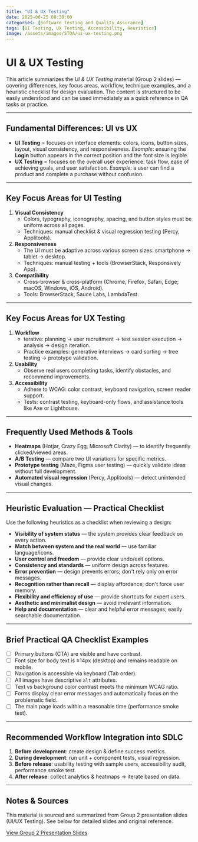```yaml
---
title: "UI & UX Testing"
date: 2025-08-25 08:30:00
categories: [Software Testing and Quality Assurance]
tags: [UI Testing, UX Testing, Accessibility, Heuristics]
image: /assets/images/STQA/ui-ux-testing.png
---
```


# UI & UX Testing

This article summarizes the *UI & UX Testing* material (Group 2 slides) — covering differences, key focus areas, workflow, technique examples, and a heuristic checklist for design evaluation. The content is structured to be easily understood and can be used immediately as a quick reference in QA tasks or practice.

---

## Fundamental Differences: UI vs UX
- **UI Testing** = focuses on interface elements: colors, icons, button sizes, layout, visual consistency, and responsiveness.
  *Example*: ensuring the **Login** button appears in the correct position and the font size is legible.
- **UX Testing** = focuses on the overall user experience: task flow, ease of achieving goals, and user satisfaction.
  *Example*: a user can find a product and complete a purchase without confusion.

---

## Key Focus Areas for UI Testing
1. **Visual Consistency**  
   - Colors, typography, iconography, spacing, and button styles must be uniform across all pages.
   - Techniques: manual checklist & visual regression testing (Percy, Applitools).
2. **Responsiveness**  
   - The UI must be adaptive across various screen sizes: smartphone → tablet → desktop.
   - Techniques: manual testing + tools (BrowserStack, Responsively App).
3. **Compatibility**  
   - Cross-browser & cross-platform (Chrome, Firefox, Safari, Edge; macOS, Windows, iOS, Android).
   - Tools: BrowserStack, Sauce Labs, LambdaTest.

---

## Key Focus Areas for UX Testing
1. **Workflow**  
   - terative: planning → user recruitment → test session execution → analysis → design iteration.
   - Practice examples: generative interviews → card sorting → tree testing → prototype validation.
2. **Usability**  
   - Observe real users completing tasks, identify obstacles, and recommend improvements.
3. **Accessibility**  
   - Adhere to WCAG: color contrast, keyboard navigation, screen reader support.
   - Tests: contrast testing, keyboard-only flows, and assistance tools like Axe or Lighthouse.

---

## Frequently Used Methods & Tools
- **Heatmaps** (Hotjar, Crazy Egg, Microsoft Clarity) — to identify frequently clicked/viewed areas.
- **A/B Testing** — compare two UI variations for specific metrics.
- **Prototype testing** (Maze, Figma user testing) — quickly validate ideas without full development.
- **Automated visual regression** (Percy, Applitools) — detect unintended visual changes.

---

## Heuristic Evaluation — Practical Checklist
Use the following heuristics as a checklist when reviewing a design:

- **Visibility of system status** — the system provides clear feedback on every action.
- **Match between system and the real world** — use familiar language/icons.
- **User control and freedom** — provide clear undo/exit options.
- **Consistency and standards** — uniform design across features.
- **Error prevention** — design prevents errors; don't rely only on error messages.
- **Recognition rather than recall** — display affordance; don't force user memory.
- **Flexibility and efficiency of use** — provide shortcuts for expert users.
- **Aesthetic and minimalist design** — avoid irrelevant information.
- **Help and documentation** — clear and helpful error messages; easily searchable documentation.

---

## Brief Practical QA Checklist Examples
- [ ] Primary buttons (CTA) are visible and have contrast.
- [ ] Font size for body text is ≥14px (desktop) and remains readable on mobile.
- [ ] Navigation is accessible via keyboard (Tab order).
- [ ] All images have descriptive `alt` attributes.
- [ ] Text vs background color contrast meets the minimum WCAG ratio.
- [ ] Forms display clear error messages and automatically focus on the problematic field.
- [ ] The main page loads within a reasonable time (performance smoke test).

---

## Recommended Workflow Integration into SDLC
1. **Before development**: create design & define success metrics.
2. **During development**: run unit + component tests, visual regression.
3. **Before release**: usability testing with sample users, accessibility audit, performance smoke test.
4. **After release**: collect analytics & heatmaps → iterate based on data.

---

## Notes & Sources
This material is sourced and summarized from Group 2 presentation slides (UI/UX Testing). See below for detailed slides and original reference.

[View Group 2 Presentation Slides](https://drive.google.com/file/d/12N-ugshIQSDrLutsQgo-qsxfjeBa3daP/view?usp=sharing)